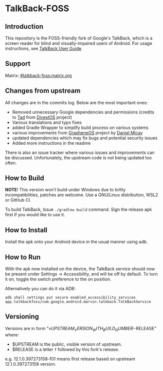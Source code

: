 # TalkBack-FOSS

## Introduction

This repository is the FOSS-friendly fork of Google's TalkBack, which is a screen
reader for blind and visually-impaired users of Android. For usage instructions,
see [TalkBack User Guide](https://support.google.com/accessibility/android/answer/6283677?hl=en).

## Support

Matrix: [#talkback-foss:matrix.org](https://matrix.to/#/#talkback-foss:matrix.org)

## Changes from upstream

All changes are in the commits log. Below are the most important ones:

* Removed unnecessary Google dependencies and permissions (credits to [Tad](https://github.com/SkewedZeppelin) from [DivestOS](https://github.com/Divested-Mobile/talkback/) project)
* Various translations and typo fixes
* added Gradle Wrapper to simplify build process on various systems
* various improvements from [GrapheneOS](https://github.com/GrapheneOS/talkback) project by [Daniel Micay](https://github.com/thestinger)
* updated dependencies which may fix bugs and potential security issues
* Added more instructions in the readme

There is also an issue tracker where various issues and improvements can be discussed. Unfortunately, the upstream code is not being updated too often.

## How to Build

**NOTE**! This version won't build under Windows due to brltty incompatibilities, patches are welcome. Use a GNU/Linux distribution, WSL2 or GitHub CI.

To build TalkBack, Issue `./gradlew build` command. Sign the release apk first if you would like to use it.

## How to Install

Install the apk onto your Android device in the usual manner using adb.

## How to Run

With the apk now installed on the device, the TalkBack service should now be
present under Settings -> Accessibility, and will be off by default. To turn it
on, toggle the switch preference to the on position.

Alternatively you can do it via ADB:

<code>adb shell settings put secure enabled_accessibility_services app.talkbackfoss/com.google.android.marvin.talkback.TalkBackService</code>

## Versioning

Versions are in form "v$UPSTREAM_VERSION_WITH_BUILD_NUMBER-$RELEASE" where:

* $UPSTREAM is the public, visible version of upstream.
* $RELEASE is a letter `f` followed by this fork's release.

e.g. 12.1.0.397273158-f01 means first release based on upstream 12.1.0.397273158 version.

